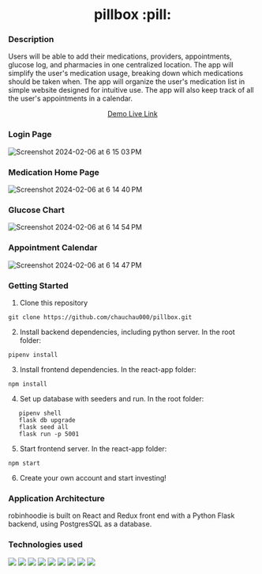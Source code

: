<h1 align='center'> pillbox :pill:</h1>

<h3>Description</h3>
<p>Users will be able to add their medications, providers, appointments, glucose log, and pharmacies in one centralized location. The app will simplify the user's medication usage, breaking down which medications should be taken when. The app will organize the user's medication list in simple website designed for intuitive use. The app will also keep track of all the user's appointments in a calendar. </p>

<div align='center'> <a href='https://pillbox.onrender.com/'>Demo Live Link</a> </div>


<h3>Login Page</h3>

![Screenshot 2024-02-06 at 6 15 03 PM](https://github.com/chauchau000/pillbox/assets/117422078/e705af45-dcc5-41e6-a365-1c6328590c6c)

<h3>Medication Home Page</h3>

![Screenshot 2024-02-06 at 6 14 40 PM](https://github.com/chauchau000/pillbox/assets/117422078/c1549a04-0cfb-4a4c-bfb0-0e31d95bba91)

<h3>Glucose Chart</h3>

![Screenshot 2024-02-06 at 6 14 54 PM](https://github.com/chauchau000/pillbox/assets/117422078/639ec494-5422-4318-8e02-10ff60476071)


<h3>Appointment Calendar</h3>

![Screenshot 2024-02-06 at 6 14 47 PM](https://github.com/chauchau000/pillbox/assets/117422078/abd80077-f2ed-4ca7-bec4-02d2b0a000fc)


### Getting Started

1. Clone this repository

```
git clone https://github.com/chauchau000/pillbox.git
```
   
2. Install backend dependencies, including python server. In the root folder:

```
pipenv install
```

3. Install frontend dependencies. In the react-app folder:

```
npm install
```

4.  Set up database with seeders and run. In the root folder:

```
   pipenv shell
   flask db upgrade
   flask seed all
   flask run -p 5001

```
5. Start frontend server. In the react-app folder:
```
npm start
```

6. Create your own account and start investing!

### Application Architecture

robinhoodie is built on React and Redux front end with a Python Flask backend, using PostgresSQL as a database. 

### Technologies used
<div>
   <img src='https://img.shields.io/badge/JavaScript-323330?style=for-the-badge&logo=javascript&logoColor=F7DF1E' />
   <img src='https://img.shields.io/badge/Python-FFD43B?style=for-the-badge&logo=python&logoColor=blue' />
   <img src='https://img.shields.io/badge/Flask-000000?style=for-the-badge&logo=flask&logoColor=white' />
   <img src='https://img.shields.io/badge/React-20232A?style=for-the-badge&logo=react&logoColor=61DAFB' />
   <img src='https://img.shields.io/badge/React_Router-CA4245?style=for-the-badge&logo=react-router&logoColor=white' />
   <img src='https://img.shields.io/badge/Redux-593D88?style=for-the-badge&logo=redux&logoColor=white' />
   <img src='https://img.shields.io/badge/Sqlite-003B57?style=for-the-badge&logo=sqlite&logoColor=white' />
   <img src='https://img.shields.io/badge/PostgreSQL-316192?style=for-the-badge&logo=postgresql&logoColor=white' />
   <img src='https://img.shields.io/badge/Chart%20js-FF6384?style=for-the-badge&logo=chartdotjs&logoColor=white' />
</div>


